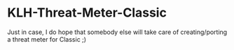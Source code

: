 # KLH-Threat-Meter-Classic
 
Just in case, I do hope that somebody else will take care of creating/porting a threat meter for Classic ;)
